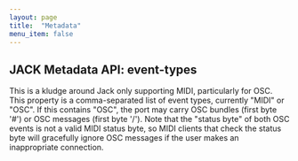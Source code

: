 ```yaml
---
layout: page
title:  "Metadata"
menu_item: false
---
```


## JACK Metadata API: event-types

This is a kludge around Jack only supporting MIDI, particularly for OSC.
This property is a comma-separated list of event types, currently "MIDI" or "OSC".
If this contains "OSC", the port may carry OSC bundles (first byte '#') or OSC messages (first byte '/').
Note that the "status byte" of both OSC events is not a valid MIDI status byte, so MIDI clients that check the status byte will gracefully ignore OSC messages if the user makes an inappropriate connection.
